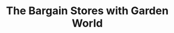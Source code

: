 ---
title: "The Bargain Stores with Garden World"
url: /brightlingsea/the-bargain-stores-with-garden-world/
shop: variety store
---